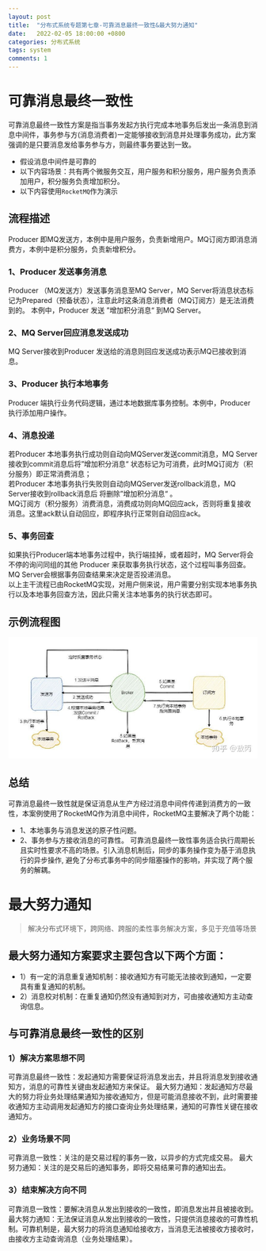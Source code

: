 ```yaml
---
layout: post
title:  "分布式系统专题第七章-可靠消息最终一致性&最大努力通知"
date:   2022-02-05 18:00:00 +0800
categories: 分布式系统
tags: system
comments: 1
---
```

# 可靠消息最终一致性
可靠消息最终一致性方案是指当事务发起方执行完成本地事务后发出一条消息到消息中间件，事务参与方(消息消费者)一定能够接收到消息并处理事务成功，此方案强调的是只要消息发给事务参与方，则最终事务要达到一致。
* 假设消息中间件是可靠的
* 以下内容场景：共有两个微服务交互，用户服务和积分服务，用户服务负责添加用户，积分服务负责增加积分。
* 以下内容使用`RocketMQ`作为演示

## 流程描述
Producer 即MQ发送方，本例中是用户服务，负责新增用户。MQ订阅方即消息消费方，本例中是积分服务，负责新增积分。
### 1、Producer 发送事务消息
Producer （MQ发送方）发送事务消息至MQ Server，MQ Server将消息状态标记为Prepared（预备状态），注意此时这条消息消费者（MQ订阅方）是无法消费到的。
本例中，Producer 发送 ”增加积分消息“ 到MQ Server。

### 2、MQ Server回应消息发送成功
MQ Server接收到Producer 发送给的消息则回应发送成功表示MQ已接收到消息。

### 3、Producer 执行本地事务
Producer 端执行业务代码逻辑，通过本地数据库事务控制。本例中，Producer 执行添加用户操作。

### 4、消息投递
若Producer 本地事务执行成功则自动向MQServer发送commit消息，MQ Server接收到commit消息后将”增加积分消息“ 状态标记为可消费，此时MQ订阅方（积分服务）即正常消费消息；  
若Producer 本地事务执行失败则自动向MQServer发送rollback消息，MQ Server接收到rollback消息后 将删除”增加积分消息“ 。  
MQ订阅方（积分服务）消费消息，消费成功则向MQ回应ack，否则将重复接收消息。这里ack默认自动回应，即程序执行正常则自动回应ack。  

### 5、事务回查
如果执行Producer端本地事务过程中，执行端挂掉，或者超时，MQ Server将会不停的询问同组的其他 Producer
来获取事务执行状态，这个过程叫事务回查。MQ Server会根据事务回查结果来决定是否投递消息。  
以上主干流程已由RocketMQ实现，对用户侧来说，用户需要分别实现本地事务执行以及本地事务回查方法，因此只需关注本地事务的执行状态即可。  

## 示例流程图
![cap](/img/in-post/system/8.jpg)

## 总结
可靠消息最终一致性就是保证消息从生产方经过消息中间件传递到消费方的一致性，本案例使用了RocketMQ作为消息中间件，RocketMQ主要解决了两个功能：
* 1、本地事务与消息发送的原子性问题。
* 2、事务参与方接收消息的可靠性。
可靠消息最终一致性事务适合执行周期长且实时性要求不高的场景。引入消息机制后，同步的事务操作变为基于消息执行的异步操作, 避免了分布式事务中的同步阻塞操作的影响，并实现了两个服务的解耦。

# 最大努力通知
> 解决分布式环境下，跨网络、跨服的柔性事务解决方案，多见于充值等场景

## 最大努力通知方案要求主要包含以下两个方面：
* 1）有一定的消息重复通知机制：接收通知方有可能无法接收到通知，一定要具有重复通知的机制。
* 2）消息校对机制：在重复通知仍然没有通知到对方，可由接收通知方主动查询信息。

## 与可靠消息最终一致性的区别
### 1）解决方案思想不同
可靠消息最终一致性：发起通知方需要保证将消息发出去，并且将消息发到接收通知方，消息的可靠性关键由发起通知方来保证。
最大努力通知：发起通知方尽最大的努力将业务处理结果通知为接收通知方，但是可能消息接收不到，此时需要接收通知方主动调用发起通知方的接口查询业务处理结果，通知的可靠性关键在接收通知方。

### 2）业务场景不同
可靠消息一致性：关注的是交易过程的事务一致，以异步的方式完成交易。
最大努力通知：关注的是交易后的通知事务，即将交易结果可靠的通知出去。

### 3）结束解决方向不同
可靠消息一致性：要解决消息从发出到接收的一致性，即消息发出并且被接收到。
最大努力通知：无法保证消息从发出到接收的一致性，只提供消息接收的可靠性机制。可靠机制是，最大努力的将消息通知给接收方，当消息无法被接收方接收时，由接收方主动查询消息（业务处理结果）。